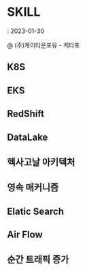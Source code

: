 
# SKILL 
: 2023-01-30


@ (주)케이타운포유 - 케타포 
## K8S
## EKS
## RedShift
## DataLake
## 헥사고날 아키텍처
## 영속 매커니즘
## Elatic Search 
## Air Flow
## 순간 트래픽 증가 